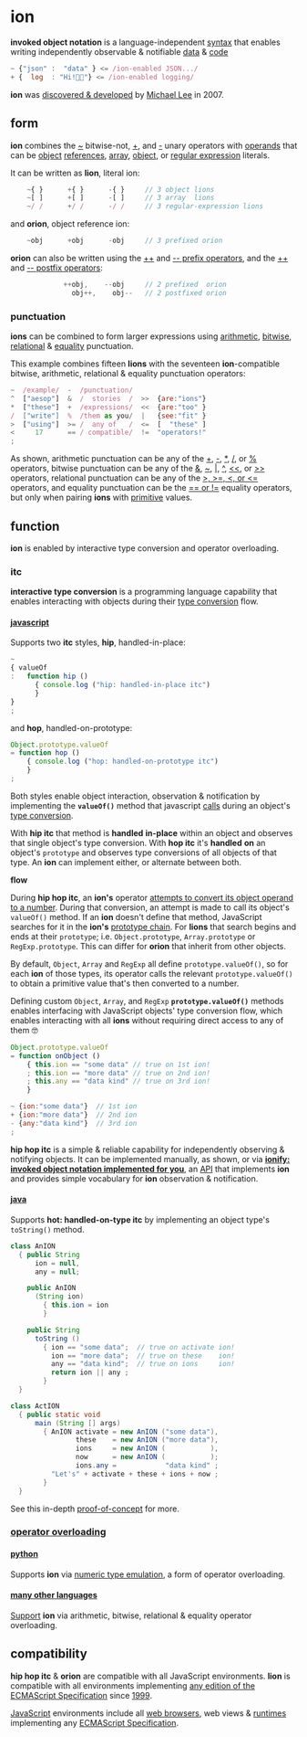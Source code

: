 # ion

**invoked object notation** is a language-independent
[syntax](https://en.wikipedia.org/wiki/Syntax_(programming_languages))
that enables writing independently observable & notifiable
[data](https://en.wikipedia.org/wiki/Data_(computing))
&
[code](https://en.wikipedia.org/wiki/Source_code)

```javascript
~ {"json" :  "data" } <= /ion-enabled JSON.../
+ {  log  : "Hi!👋🏾"} <= /ion-enabled logging/
```

**ion** was [discovered & developed](../story.md)
by [Michael Lee](https://github.com/iskitz)
in 2007.

## form

**ion** combines the
[~](http://www.ecma-international.org/ecma-262/6.0/index.html#sec-bitwise-not-operator)
bitwise-not,
[+](http://www.ecma-international.org/ecma-262/6.0/index.html#sec-unary-plus-operator),
and [-](http://www.ecma-international.org/ecma-262/6.0/index.html#sec-unary-minus-operator)
unary operators with [operands](https://en.wikipedia.org/wiki/Operand#Computer_science)
that can be [object](http://www.ecma-international.org/ecma-262/6.0/index.html#sec-object-type)
[references](http://www.ecma-international.org/ecma-262/6.0/index.html#sec-reference-specification-type),
[array](http://www.ecma-international.org/ecma-262/6.0/index.html#sec-array-initializer),
[object](http://www.ecma-international.org/ecma-262/6.0/index.html#sec-object-initializer),
or
[regular expression](http://www.ecma-international.org/ecma-262/6.0/index.html#sec-literals-regular-expression-literals)
literals.

It can be written as **lion**, literal ion:

```javascript
    ~{ }      +{ }      -{ }     // 3 object lions
    ~[ ]      +[ ]      -[ ]     // 3 array  lions
    ~/ /      +/ /      -/ /     // 3 regular-expression lions
```
and **orion**, object reference ion:

```javascript
    ~obj      +obj      -obj     // 3 prefixed orion
```

**orion** can also be written using the
[++](http://www.ecma-international.org/ecma-262/6.0/index.html#sec-prefix-increment-operator)
and
[-- prefix operators](http://www.ecma-international.org/ecma-262/6.0/index.html#sec-prefix-decrement-operator),
and the
[++](http://www.ecma-international.org/ecma-262/6.0/index.html#sec-postfix-increment-operator)
and
[-- postfix operators](http://www.ecma-international.org/ecma-262/6.0/index.html#sec-postfix-decrement-operator):

```javascript
             ++obj,    --obj     // 2 prefixed  orion
               obj++,    obj--   // 2 postfixed orion
```

### punctuation

**ions** can be combined to form larger expressions using
[arithmetic](https://developer.mozilla.org/en-US/docs/Web/JavaScript/Guide/Expressions_and_Operators#Arithmetic_operators),
[bitwise](https://developer.mozilla.org/en-US/docs/Web/JavaScript/Guide/Expressions_and_Operators#Bitwise_operators),
[relational](https://developer.mozilla.org/en-US/docs/Web/JavaScript/Reference/Operators/Comparison_Operators#Relational_operators)
&
[equality](https://developer.mozilla.org/en-US/docs/Web/JavaScript/Reference/Operators/Comparison_Operators#Equality_operators)
punctuation.

This example combines fifteen **lions** with the seventeen **ion**-compatible
bitwise, arithmetic, relational & equality punctuation operators:

```javascript
~  /example/  -  /punctuation/
^  ["aesop"]  &  /  stories  /  >>  {are:"ions"}
*  ["these"]  +  /expressions/  <<  {are:"too" }
/  ["write"]  %  /them as you/  |   {see:"fit" }
>  ["using"]  >= /  any of   /  <=  [  "these" ]
<     17      == / compatible/  !=  "operators!"
;
```

As shown, arithmetic punctuation can be any of the
[+](http://www.ecma-international.org/ecma-262/6.0/index.html#sec-addition-operator-plus),
[-](http://www.ecma-international.org/ecma-262/6.0/index.html#sec-subtraction-operator-minus),
[*](http://www.ecma-international.org/ecma-262/6.0/index.html#sec-applying-the-mul-operator),
[/](http://www.ecma-international.org/ecma-262/6.0/index.html#sec-applying-the-div-operator), or
[%](http://www.ecma-international.org/ecma-262/6.0/index.html#sec-applying-the-mod-operator)
operators, bitwise punctuation can be any of the
[&](https://developer.mozilla.org/en-US/docs/Web/JavaScript/Reference/Operators/Bitwise_Operators#Bitwise_AND),
[~](http://www.ecma-international.org/ecma-262/6.0/index.html#sec-bitwise-not-operator),
[|](https://developer.mozilla.org/en-US/docs/Web/JavaScript/Reference/Operators/Bitwise_Operators#Bitwise_OR),
[^](https://developer.mozilla.org/en-US/docs/Web/JavaScript/Reference/Operators/Bitwise_Operators#Bitwise_XOR),
[<<](http://www.ecma-international.org/ecma-262/6.0/index.html#sec-left-shift-operator), or
[\>>](http://www.ecma-international.org/ecma-262/6.0/index.html#sec-signed-right-shift-operator)
operators, relational punctuation can be any of the
[&gt;, &gt;=, <, or <=](http://www.ecma-international.org/ecma-262/6.0/index.html#sec-relational-operators-runtime-semantics-evaluation)
operators, and equality punctuation can be the
[== or !=](http://www.ecma-international.org/ecma-262/6.0/index.html#sec-equality-operators-runtime-semantics-evaluation)
equality operators, but only when pairing **ions** with
[primitive](https://en.m.wikipedia.org/wiki/Primitive_value)
values.


## function

**ion** is enabled by interactive type conversion and operator overloading.

### itc

**interactive type conversion** is a programming language capability that enables interacting with objects during their [type conversion](https://en.wikipedia.org/wiki/Type_conversion) flow.


#### [javascript](http://www.ecma-international.org/ecma-262/6.0/index.html#sec-overview)

Supports two **itc** styles, **hip**, handled-in-place:

```javascript
~
{ valueOf
:   function hip ()
      { console.log ("hip: handled-in-place itc")
      }
}
;
```

and **hop**, handled-on-prototype:

```javascript
Object.prototype.valueOf
= function hop ()
    { console.log ("hop: handled-on-prototype itc")
    }
;
```

Both styles enable object interaction, observation & notification by
implementing the **`valueOf()`** method that javascript
[calls](http://www.ecma-international.org/ecma-262/6.0/index.html#sec-toprimitive)
during an object's
[type conversion](https://en.wikipedia.org/wiki/Type_conversion).

With **hip itc** that method is **handled** __in-place__ within an object and
observes that single object's type conversion. With **hop itc** it's **handled**
__on__ an object's `prototype` and observes type conversions of all objects of
that type. An **ion** can implement either, or alternate between both.


**flow**

During **hip hop itc**, an **ion's** operator
[attempts to convert its object operand to a number](http://www.ecma-international.org/ecma-262/6.0/index.html#sec-toprimitive).
During that conversion, an attempt is made to call its object's `valueOf()`
method. If an **ion** doesn't define that method, JavaScript searches for
it in the **ion's**
[prototype chain](http://www.ecma-international.org/ecma-262/6.0/index.html#sec-objects).
For **lions** that search begins and ends at their
`prototype`; i.e. `Object.prototype`, `Array.prototype` or `RegExp.prototype`.
This can differ for **orion** that inherit from other objects.

By default, `Object`, `Array` and `RegExp` all define `prototype.valueOf()`, so
for each **ion** of those types, its operator calls the relevant
`prototype.valueOf()` to obtain a primitive value that's then converted to a
number.

Defining custom `Object`, `Array`, and `RegExp` **`prototype.valueOf()`**
methods enables interfacing with JavaScript objects' type conversion flow, which
enables interacting with all **ions** without requiring direct access to any of
them 🤓

```javascript
Object.prototype.valueOf
= function onObject ()
    { this.ion == "some data" // true on 1st ion!
    ; this.ion == "more data" // true on 2nd ion!
    ; this.any == "data kind" // true on 3rd ion!
    }

~ {ion:"some data"}  // 1st ion
+ {ion:"more data"}  // 2nd ion
- {any:"data kind"}  // 3rd ion
;
```

**hip hop itc** is a simple & reliable capability for independently observing & notifying objects. It can be implemented
manually, as shown, or via
[**ionify: invoked object notation implemented for you**](http://github.com/ionify/ionify/),
an [API](https://en.wikipedia.org/wiki/Application_programming_interface)
that implements **ion** and provides simple vocabulary for **ion** observation & notification.


#### [java](https://en.wikipedia.org/wiki/Java_(programming_language))

Supports **hot: handled-on-type itc** by implementing an object type's `toString()` method.

```java
class AnION
  { public String
      ion = null,
      any = null;

    public AnION
      (String ion)
        { this.ion = ion
        }

    public String
      toString ()
        { ion == "some data";  // true on activate ion!
          ion == "more data";  // true on these    ion!
          any == "data kind";  // true on ions     ion!
          return ion || any ;
        }
  }

class ActION
  { public static void
      main (String [] args)
        { AnION activate = new AnION ("some data"),
                these    = new AnION ("more data"),
                ions     = new AnION (           ),
                now      = new AnION (           );
                ions.any =            "data kind" ;
          "Let's" + activate + these + ions + now ;
        }
  }
```

See this in-depth
[proof-of-concept](https://github.com/ionify/ideas/blob/public/java/src/net/ionify/java/Hello.java) for more.


### [operator overloading](https://en.wikipedia.org/wiki/Operator_overloading)

#### [python](https://github.com/ionify/ideas/blob/public/python/ion.proof.py)

Supports **ion** via
[numeric type emulation](https://docs.python.org/3.6/reference/datamodel.html#emulating-numeric-types), a form of operator overloading.

#### [many other languages](https://en.wikipedia.org/wiki/Operator_overloading#Catalog)

[Support](https://stackoverflow.com/questions/4421706/what-are-the-basic-rules-and-idioms-for-operator-overloading#4421719)
**ion** via arithmetic, bitwise, relational & equality operator overloading.


## compatibility

**hip hop itc** & **orion** are compatible with all JavaScript
environments. **lion** is compatible with all environments implementing
[any edition of the ECMAScript Specification](http://www.ecma-international.org/publications/standards/Ecma-262-arch.htm)
since [1999](http://www.ecma-international.org/publications/files/ECMA-ST-ARCH/ECMA-262,%203rd%20edition,%20December%201999.pdf).

[JavaScript](http://www.ecma-international.org/publications/standards/Ecma-262.htm)
environments include all
[web browsers](https://en.wikipedia.org/wiki/Web_browser), web views &
[runtimes](http://en.wikipedia.org/wiki/JavaScript_engine) implementing any
[ECMAScript Specification](http://www.ecma-international.org/publications/standards/Ecma-262-arch.htm).
